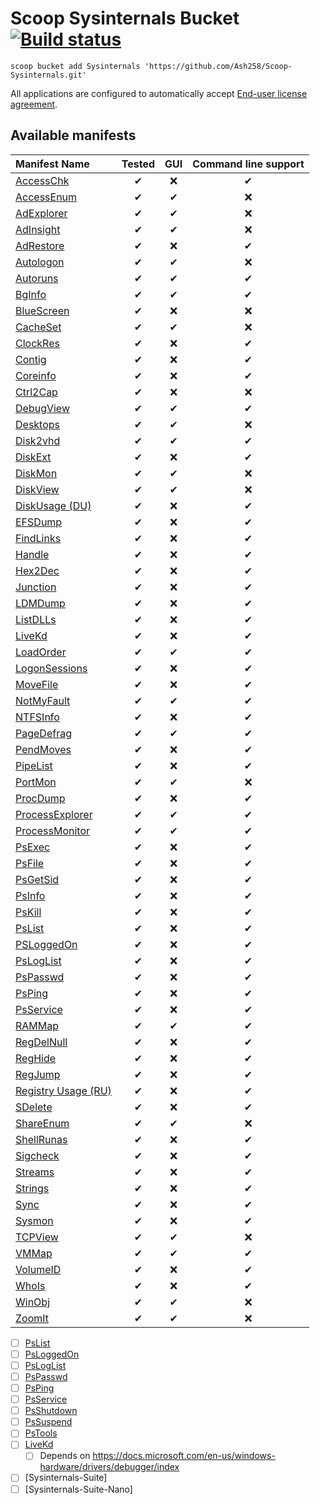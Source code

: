 # Scoop Sysinternals Bucket [![Build status](https://img.shields.io/appveyor/ci/Ash258/scoop-Sysinternals/master.svg?style=popout&logo=appveyor&label=AppVeyor)](https://ci.appveyor.com/project/Ash258/scoop-sysinternals)

`scoop bucket add Sysinternals 'https://github.com/Ash258/Scoop-Sysinternals.git'`

All applications are configured to automatically accept [End-user license agreement](https://docs.microsoft.com/en-us/sysinternals/license-terms).

## Available manifests

| Manifest Name                                    | Tested |  GUI  | Command line support |
| :----------------------------------------------- | :----: | :---: | :------------------: |
| [AccessChk](./bucket/AccessChk.json)             |   ✔    |   ❌   |          ✔           |
| [AccessEnum](./bucket/AccessEnum.json)           |   ✔    |   ✔   |          ❌           |
| [AdExplorer](./bucket/AdExplorer.json)           |   ✔    |   ✔   |          ❌           |
| [AdInsight](./bucket/AdInsight.json)             |   ✔    |   ✔   |          ❌           |
| [AdRestore](./bucket/AdRestore.json)             |   ✔    |   ❌   |          ✔           |
| [Autologon](./bucket/Autologon.json)             |   ✔    |   ✔   |          ❌           |
| [Autoruns](./bucket/Autoruns.json)               |   ✔    |   ✔   |          ✔           |
| [BgInfo](./bucket/BgInfo.json)                   |   ✔    |   ✔   |          ✔           |
| [BlueScreen](./bucket/BlueScreen.json)           |   ✔    |   ❌   |          ❌           |
| [CacheSet](./bucket/CacheSet.json)               |   ✔    |   ✔   |          ❌           |
| [ClockRes](./bucket/ClockRes.json)               |   ✔    |   ❌   |          ✔           |
| [Contig](./bucket/Contig.json)                   |   ✔    |   ❌   |          ✔           |
| [Coreinfo](./bucket/Coreinfo.json)               |   ✔    |   ❌   |          ✔           |
| [Ctrl2Cap](./bucket/Ctrl2Cap.json)               |   ✔    |   ❌   |          ❌           |
| [DebugView](./bucket/DebugView.json)             |   ✔    |   ✔   |          ✔           |
| [Desktops](./bucket/Desktops.json)               |   ✔    |   ✔   |          ❌           |
| [Disk2vhd](./bucket/Disk2vhd.json)               |   ✔    |   ✔   |          ✔           |
| [DiskExt](./bucket/DiskExt.json)                 |   ✔    |   ❌   |          ✔           |
| [DiskMon](./bucket/DiskMon.json)                 |   ✔    |   ✔   |          ❌           |
| [DiskView](./bucket/DiskView.json)               |   ✔    |   ✔   |          ❌           |
| [DiskUsage (DU)](./bucket/du.json)               |   ✔    |   ❌   |          ✔           |
| [EFSDump](./bucket/EFSDump.json)                 |   ✔    |   ❌   |          ✔           |
| [FindLinks](./bucket/FindLinks.json)             |   ✔    |   ❌   |          ✔           |
| [Handle](./bucket/Handle.json)                   |   ✔    |   ❌   |          ✔           |
| [Hex2Dec](./bucket/Hex2Dec.json)                 |   ✔    |   ❌   |          ✔           |
| [Junction](./bucket/Junction.json)               |   ✔    |   ❌   |          ✔           |
| [LDMDump](./bucket/LDMDump.json)                 |   ✔    |   ❌   |          ✔           |
| [ListDLLs](./bucket/ListDLLs.json)               |   ✔    |   ❌   |          ✔           |
| [LiveKd](./bucket/LiveKd.json)                   |   ✔    |   ❌   |          ✔           |
| [LoadOrder](./bucket/LoadOrder.json)             |   ✔    |   ✔   |          ✔           |
| [LogonSessions](./bucket/LogonSessions.json)     |   ✔    |   ❌   |          ✔           |
| [MoveFile](./bucket/MoveFile.json)               |   ✔    |   ❌   |          ✔           |
| [NotMyFault](./bucket/NotMyFault.json)           |   ✔    |   ✔   |          ✔           |
| [NTFSInfo](./bucket/NTFSInfo.json)               |   ✔    |   ❌   |          ✔           |
| [PageDefrag](./bucket/PageDefrag.json)           |   ✔    |   ✔   |          ✔           |
| [PendMoves](./bucket/PendMoves.json)             |   ✔    |   ❌   |          ✔           |
| [PipeList](./bucket/PipeList.json)               |   ✔    |   ❌   |          ✔           |
| [PortMon](./bucket/PortMon.json)                 |   ✔    |   ✔   |          ❌           |
| [ProcDump](./bucket/ProcDump.json)               |   ✔    |   ❌   |          ✔           |
| [ProcessExplorer](./bucket/ProcessExplorer.json) |   ✔    |   ✔   |          ✔           |
| [ProcessMonitor](./bucket/ProcessMonitor.json)   |   ✔    |   ✔   |          ✔           |
| [PsExec](./bucket/PsExec.json)                   |   ✔    |   ❌   |          ✔           |
| [PsFile](./bucket/PsFile.json)                   |   ✔    |   ❌   |          ✔           |
| [PsGetSid](./bucket/PsGetSid.json)               |   ✔    |   ❌   |          ✔           |
| [PsInfo](./bucket/PsInfo.json)                   |   ✔    |   ❌   |          ✔           |
| [PsKill](./bucket/PsKill.json)                   |   ✔    |   ❌   |          ✔           |
| [PsList](./bucket/PsList.json)                   |   ✔    |   ❌   |          ✔           |
| [PSLoggedOn](./bucket/PSLoggedOn.json)           |   ✔    |   ❌   |          ✔           |
| [PsLogList](./bucket/PsLogList.json)             |   ✔    |   ❌   |          ✔           |
| [PsPasswd](./bucket/PsPasswd.json)               |   ✔    |   ❌   |          ✔           |
| [PsPing](./bucket/PsPing.json)                   |   ✔    |   ❌   |          ✔           |
| [PsService](./bucket/PsService.json)             |   ✔    |   ❌   |          ✔           |
| [RAMMap](./bucket/RAMMap.json)                   |   ✔    |   ✔   |          ✔           |
| [RegDelNull](./bucket/RegDelNull.json)           |   ✔    |   ❌   |          ✔           |
| [RegHide](./bucket/RegHide.json)                 |   ✔    |   ❌   |          ✔           |
| [RegJump](./bucket/RegJump.json)                 |   ✔    |   ❌   |          ✔           |
| [Registry Usage (RU)](./bucket/RU.json)          |   ✔    |   ❌   |          ✔           |
| [SDelete](./bucket/SDelete.json)                 |   ✔    |   ❌   |          ✔           |
| [ShareEnum](./bucket/ShareEnum.json)             |   ✔    |   ✔   |          ❌           |
| [ShellRunas](./bucket/ShellRunas.json)           |   ✔    |   ❌   |          ✔           |
| [Sigcheck](./bucket/Sigcheck.json)               |   ✔    |   ❌   |          ✔           |
| [Streams](./bucket/Streams.json)                 |   ✔    |   ❌   |          ✔           |
| [Strings](./bucket/Strings.json)                 |   ✔    |   ❌   |          ✔           |
| [Sync](./bucket/Sync.json)                       |   ✔    |   ❌   |          ✔           |
| [Sysmon](./bucket/Sysmon.json)                   |   ✔    |   ❌   |          ✔           |
| [TCPView](./bucket/TCPView.json)                 |   ✔    |   ✔   |          ❌           |
| [VMMap](./bucket/VMMap.json)                     |   ✔    |   ✔   |          ✔           |
| [VolumeID](./bucket/VolumeID.json)               |   ✔    |   ❌   |          ✔           |
| [WhoIs](./bucket/WhoIs.json)                     |   ✔    |   ❌   |          ✔           |
| [WinObj](./bucket/WinObj.json)                   |   ✔    |   ✔   |          ❌           |
| [ZoomIt](./bucket/ZoomIt.json)                   |   ✔    |   ✔   |          ❌           |

- [ ] [PsList](https://docs.microsoft.com/en-us/sysinternals/downloads/pslist)
- [ ] [PsLoggedOn](https://docs.microsoft.com/en-us/sysinternals/downloads/psloggedon)
- [ ] [PsLogList](https://docs.microsoft.com/en-us/sysinternals/downloads/psloglist)
- [ ] [PsPasswd](https://docs.microsoft.com/en-us/sysinternals/downloads/pspasswd)
- [ ] [PsPing](https://docs.microsoft.com/en-us/sysinternals/downloads/psping)
- [ ] [PsService](https://docs.microsoft.com/en-us/sysinternals/downloads/psservice)
- [ ] [PsShutdown](https://docs.microsoft.com/en-us/sysinternals/downloads/psshutdown)
- [ ] [PsSuspend](https://docs.microsoft.com/en-us/sysinternals/downloads/pssuspend)
- [ ] [PsTools](https://docs.microsoft.com/en-us/sysinternals/downloads/pstools)
- [ ] [LiveKd](https://docs.microsoft.com/en-us/sysinternals/downloads/livekd)
    - [ ] Depends on <https://docs.microsoft.com/en-us/windows-hardware/drivers/debugger/index>
- [ ] [Sysinternals-Suite]
- [ ] [Sysinternals-Suite-Nano]
